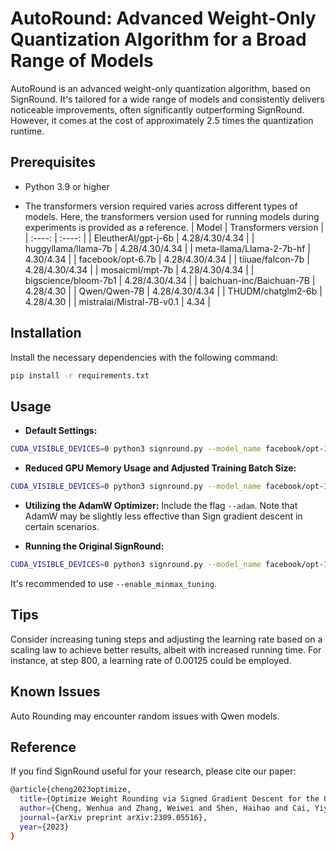 
# AutoRound: Advanced Weight-Only Quantization Algorithm for a Broad Range of Models

AutoRound is an advanced weight-only quantization algorithm, based on SignRound. It's tailored for a wide range of models and consistently delivers noticeable improvements, often significantly outperforming SignRound. However, it comes at the cost of approximately 2.5 times the quantization runtime.

## Prerequisites
- Python 3.9 or higher

- The transformers version required varies across different types of models. Here, the transformers version used for running models during experiments is provided as a reference.
    | Model | Transformers version |
    |  :----: | :----: |
    | EleutherAI/gpt-j-6b | 4.28/4.30/4.34 |
    | huggyllama/llama-7b | 4.28/4.30/4.34 |
    | meta-llama/Llama-2-7b-hf | 4.30/4.34 |
    | facebook/opt-6.7b | 4.28/4.30/4.34 |
    | tiiuae/falcon-7b | 4.28/4.30/4.34 |
    | mosaicml/mpt-7b | 4.28/4.30/4.34 |
    | bigscience/bloom-7b1 | 4.28/4.30/4.34 |
    | baichuan-inc/Baichuan-7B | 4.28/4.30 |
    | Qwen/Qwen-7B | 4.28/4.30/4.34 |
    | THUDM/chatglm2-6b | 4.28/4.30 |
    | mistralai/Mistral-7B-v0.1 | 4.34 |


## Installation
Install the necessary dependencies with the following command:
```bash
pip install -r requirements.txt
```

## Usage
- **Default Settings:**
```bash
CUDA_VISIBLE_DEVICES=0 python3 signround.py --model_name facebook/opt-125m --amp --num_bits 4 --group_size -1 --enable_minmax_tuning --use_quant_input
```
- **Reduced GPU Memory Usage and Adjusted Training Batch Size:**
```bash
CUDA_VISIBLE_DEVICES=0 python3 signround.py --model_name facebook/opt-125m --amp --num_bits 4 --group_size -1 --low_gpu_mem_usage --train_bs 1 --gradient_accumulate_steps 8
```
- **Utilizing the AdamW Optimizer:**
Include the flag `--adam`. Note that AdamW may be slightly less effective than Sign gradient descent in certain scenarios.

- **Running the Original SignRound:**
```bash
CUDA_VISIBLE_DEVICES=0 python3 signround.py --model_name facebook/opt-125m --amp --num_bits 4 --group_size -1 --iters 400 --lr 0.0025 --minmax_lr 0.0025 
```
It's recommended to use `--enable_minmax_tuning`.

## Tips
Consider increasing tuning steps and adjusting the learning rate based on a scaling law to achieve better results, albeit with increased running time. For instance, at step 800, a learning rate of 0.00125 could be employed.

## Known Issues
Auto Rounding may encounter random issues with Qwen models.

## Reference
If you find SignRound useful for your research, please cite our paper:
```bash
@article{cheng2023optimize,
  title={Optimize Weight Rounding via Signed Gradient Descent for the Quantization of LLMs},
  author={Cheng, Wenhua and Zhang, Weiwei and Shen, Haihao and Cai, Yiyang and He, Xin and Lv, Kaokao},
  journal={arXiv preprint arXiv:2309.05516},
  year={2023}
}
```
